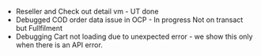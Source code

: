 
- Reseller and Check out detail vm - UT done
- Debugged COD order data issue in OCP - In progress Not on transact but Fullfilment
- Debugging Cart not loading due to unexpected error - we show this only when there is an API error.
